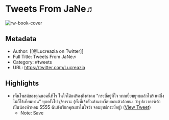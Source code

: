 # Tweets From JaNe♬

![rw-book-cover](https://pbs.twimg.com/profile_images/1167466548832788481/U5fyiMb_.jpg)

## Metadata
- Author: [[@Lucreazia on Twitter]]
- Full Title: Tweets From JaNe♬
- Category: #tweets
- URL: https://twitter.com/Lucreazia

## Highlights
- เห็นโพสต์ของคุณแอคนี้ทีไร ในใจได้แต่ร้องถึงคำคม “กระบี่อยู่ที่ใจ หากเยี่ยมยุทธแล้วไซร้ แค่กิ่งไผ่ก็ไร้เทียมทาน” ทุกครั้งไป //คารวะ
  (ทั้งที่เจ้าตัวเค้ามาทวีตบอกแล้วด้วยนะ ว่ารูปอวาตาร์เค้าเป็นน้องหัวหอม 5555
  ฉันยังเรียกคุณเขาในใจว่า จอมยุทธ์กระบี่อยู่) ([View Tweet](https://twitter.com/Lucreazia/status/1908906399356338190))
    - Note: Save
